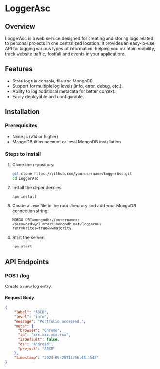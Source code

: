 # LoggerAsc

## Overview
LoggerAsc is a web service designed for creating and storing logs related to personal projects in one centralized location. It provides an easy-to-use API for logging various types of information, helping you maintain visibility, track website traffic, footfall and events in your applications.

## Features
- Store logs in console, file and MongoDB.
- Support for multiple log levels (info, error, debug, etc.).
- Ability to log additional metadata for better context.
- Easily deployable and configurable.

## Installation

### Prerequisites
- Node.js (v14 or higher)
- MongoDB Atlas account or local MongoDB installation

### Steps to Install
1. Clone the repository:
    ```bash
    git clone https://github.com/yourusername/LoggerAsc.git
    cd LoggerAsc
    ```

2. Install the dependencies:
    ```bash
    npm install
    ```

3. Create a `.env` file in the root directory and add your MongoDB connection string:
    ```env
    MONGO_URI=mongodb://<username>:<password>@cluster0.mongodb.net/loggerDB?retryWrites=true&w=majority
    ```

4. Start the server:
    ```bash
    npm start
    ```

## API Endpoints

### POST /log
Create a new log entry.

#### Request Body
```json
{
    "label": "ABCD",
    "level": "info",
    "message": "Portfolio accessed.",
    "meta": {
      "browser": "Chrome",
      "ip": "xxx.xxx.xxx.xxx",
      "isDefault": false,
      "os": "Android",
      "project": "ABCD"
    },
    "timestamp": "2024-09-25T13:56:48.154Z"
}
